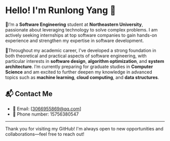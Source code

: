 

<!--
**BruceYangRunLong/BruceYangRunLong** is a ✨ _special_ ✨ repository because its `README.md` (this file) appears on your GitHub profile.

Here are some ideas to get you started:

- 🔭 I’m currently working on ...
- 🌱 I’m currently learning ...
- 👯 I’m looking to collaborate on ...
- 🤔 I’m looking for help with ...
- 💬 Ask me about ...
- 📫 How to reach me: ...
- 😄 Pronouns: ...
- ⚡ Fun fact: ...
-->


# Hello!   I'm Runlong Yang 👋

🔭I’m a **Software Engineering** student at **Northeastern University**, passionate about leveraging technology to solve complex problems. I am actively seeking internships at top software companies to gain hands-on experience and strengthen my expertise in software development.

🚀Throughout my academic career, I’ve developed a strong foundation in both theoretical and practical aspects of software engineering, with particular interests in **software design**, **algorithm optimization**, and **system architecture**. I’m currently preparing for graduate studies in **Computer Science** and am excited to further deepen my knowledge in advanced topics such as **machine learning**, **cloud computing**, and **data structures**.


## 📬 Contact Me

- 📧 Email: [3066955869@qq.com]
- 💬 Phone number: 15756380547

---

Thank you for visiting my GitHub! I'm always open to new opportunities and collaborations—feel free to reach out!
